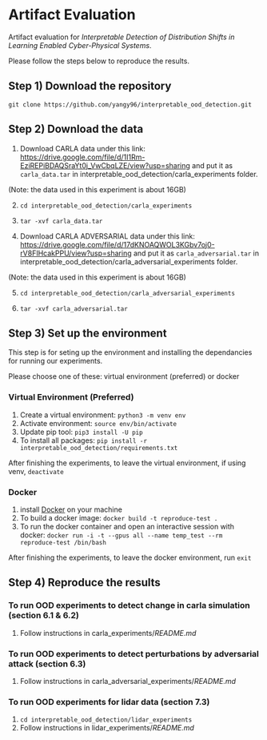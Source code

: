 # Artifact Evaluation 
Artifact evaluation for *Interpretable Detection of Distribution Shifts in Learning Enabled Cyber-Physical Systems*. 

Please follow the steps below to reproduce the results.

## Step 1) Download the repository

`git clone https://github.com/yangy96/interpretable_ood_detection.git`

## Step 2) Download the data

1. Download CARLA data under this link: https://drive.google.com/file/d/1I1Rm-EziREPiBDAQSraYt0j_VwCbqLZE/view?usp=sharing and put it as `carla_data.tar` in interpretable_ood_detection/carla_experiments folder.

(Note: the data used in this experiment is about 16GB)

2. `cd interpretable_ood_detection/carla_experiments`

3. `tar -xvf carla_data.tar`

4. Download  CARLA ADVERSARIAL data under this link: https://drive.google.com/file/d/17dKNOAQWOL3KGbv7oj0-rV8FIHcakPPU/view?usp=sharing and put it as `carla_adversarial.tar` in interpretable_ood_detection/carla_adversarial_experiments folder.
 
(Note: the data used in this experiment is about 16GB)

5. `cd interpretable_ood_detection/carla_adversarial_experiments`

6. `tar -xvf carla_adversarial.tar` 

## Step 3) Set up the environment

This step is for seting up the environment and installing the dependancies for running our experiments. 

Please choose one of these: virtual environment (preferred) or docker

### Virtual Environment (Preferred)
1. Create a virtual environment: `python3 -m venv env`
2. Activate environment: `source env/bin/activate`
3. Update pip tool: `pip3 install -U pip`
4. To install all packages: `pip install -r interpretable_ood_detection/requirements.txt`

After finishing the experiments, to leave the virtual environment, if using venv, `deactivate`

### Docker
1. install [Docker](https://docs.docker.com/get-docker/) on your machine 
2. To build a docker image: `docker build -t reproduce-test .` <br>
3. To run the docker container and open an interactive session with docker: `docker run -i -t --gpus all --name temp_test --rm reproduce-test /bin/bash`

After finishing the experiments, to leave the docker environment, 
run `exit` <br>

## Step 4) Reproduce the results

### To run OOD experiments to detect change in carla simulation (section 6.1 & 6.2)

1. Follow instructions in carla_experiments/*README.md*

### To run OOD experiments to detect perturbations by adversarial attack (section 6.3)

1. Follow instructions in carla_adversarial_experiments/*README.md*

### To run OOD experiments for lidar data (section 7.3)
1. `cd interpretable_ood_detection/lidar_experiments` <br>
2. Follow instructions in lidar_experiments/*README.md*

